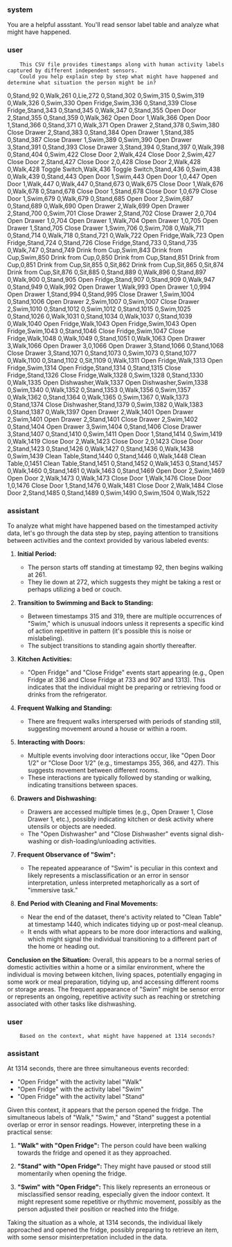### system
You are a helpful assstant. You'll read sensor label table and analyze what might have happened.
### user

        This CSV file provides timestamps along with human activity labels captured by different independent sensors.
        Could you help explain step by step what might have happened and determine what situation the person might be in?
    
0,Stand,92
0,Walk,261
0,Lie,272
0,Stand,302
0,Swim,315
0,Swim,319
0,Walk,326
0,Swim,330
Open Fridge,Swim,336
0,Stand,339
Close Fridge,Stand,343
0,Stand,345
0,Walk,347
0,Stand,355
Open Door 2,Stand,355
0,Stand,359
0,Walk,362
Open Door 1,Walk,366
Open Door 1,Stand,366
0,Stand,371
0,Walk,371
Open Drawer 2,Stand,378
0,Swim,380
Close Drawer 2,Stand,383
0,Stand,384
Open Drawer 1,Stand,385
0,Stand,387
Close Drawer 1,Swim,389
0,Swim,390
Open Drawer 3,Stand,391
0,Stand,393
Close Drawer 3,Stand,394
0,Stand,397
0,Walk,398
0,Stand,404
0,Swim,422
Close Door 2,Walk,424
Close Door 2,Swim,427
Close Door 2,Stand,427
Close Door 2,0,428
Close Door 2,Walk,428
0,Walk,428
Toggle Switch,Walk,436
Toggle Switch,Stand,436
0,Swim,438
0,Walk,439
0,Stand,443
Open Door 1,Swim,443
Open Door 1,0,447
Open Door 1,Walk,447
0,Walk,447
0,Stand,673
0,Walk,675
Close Door 1,Walk,676
0,Walk,678
0,Stand,678
Close Door 1,Stand,678
Close Door 1,0,679
Close Door 1,Swim,679
0,Walk,679
0,Stand,685
Open Door 2,Swim,687
0,Stand,689
0,Walk,690
Open Drawer 2,Walk,699
Open Drawer 2,Stand,700
0,Swim,701
Close Drawer 2,Stand,702
Close Drawer 2,0,704
Open Drawer 1,0,704
Open Drawer 1,Walk,704
Open Drawer 1,0,705
Open Drawer 1,Stand,705
Close Drawer 1,Swim,706
0,Swim,708
0,Walk,711
0,Stand,714
0,Walk,718
0,Stand,721
0,Walk,722
Open Fridge,Walk,723
Open Fridge,Stand,724
0,Stand,726
Close Fridge,Stand,733
0,Stand,735
0,Walk,747
0,Stand,749
Drink from Cup,Swim,843
Drink from Cup,Swim,850
Drink from Cup,0,850
Drink from Cup,Stand,851
Drink from Cup,0,851
Drink from Cup,Sit,855
0,Sit,862
Drink from Cup,Sit,865
0,Sit,874
Drink from Cup,Sit,876
0,Sit,885
0,Stand,889
0,Walk,896
0,Stand,897
0,Walk,900
0,Stand,905
Open Fridge,Stand,907
0,Stand,909
0,Walk,947
0,Stand,949
0,Walk,992
Open Drawer 1,Walk,993
Open Drawer 1,0,994
Open Drawer 1,Stand,994
0,Stand,995
Close Drawer 1,Swim,1004
0,Stand,1006
Open Drawer 2,Swim,1007
0,Swim,1007
Close Drawer 2,Swim,1010
0,Stand,1012
0,Swim,1012
0,Stand,1015
0,Swim,1025
0,Stand,1026
0,Walk,1031
0,Stand,1034
0,Walk,1037
0,Stand,1039
0,Walk,1040
Open Fridge,Walk,1043
Open Fridge,Swim,1043
Open Fridge,Swim,1043
0,Stand,1046
Close Fridge,Swim,1047
Close Fridge,Walk,1048
0,Walk,1049
0,Stand,1051
0,Walk,1063
Open Drawer 3,Walk,1066
Open Drawer 3,0,1066
Open Drawer 3,Stand,1066
0,Stand,1068
Close Drawer 3,Stand,1071
0,Stand,1073
0,Swim,1073
0,Stand,1077
0,Walk,1100
0,Stand,1102
0,Sit,1109
0,Walk,1311
Open Fridge,Walk,1313
Open Fridge,Swim,1314
Open Fridge,Stand,1314
0,Stand,1315
Close Fridge,Stand,1326
Close Fridge,Walk,1328
0,Swim,1328
0,Stand,1330
0,Walk,1335
Open Dishwasher,Walk,1337
Open Dishwasher,Swim,1338
0,Swim,1340
0,Walk,1352
0,Stand,1353
0,Walk,1356
0,Swim,1357
0,Walk,1362
0,Stand,1364
0,Walk,1365
0,Swim,1367
0,Walk,1373
0,Stand,1374
Close Dishwasher,Stand,1379
0,Swim,1382
0,Walk,1383
0,Stand,1387
0,Walk,1397
Open Drawer 2,Walk,1401
Open Drawer 2,Swim,1401
Open Drawer 2,Stand,1401
Close Drawer 2,Swim,1402
0,Stand,1404
Open Drawer 3,Swim,1404
0,Stand,1406
Close Drawer 3,Stand,1407
0,Stand,1410
0,Swim,1411
Open Door 1,Stand,1414
0,Swim,1419
0,Walk,1419
Close Door 2,Walk,1423
Close Door 2,0,1423
Close Door 2,Stand,1423
0,Stand,1426
0,Walk,1427
0,Stand,1436
0,Walk,1438
0,Swim,1439
Clean Table,Stand,1440
0,Stand,1446
0,Walk,1448
Clean Table,0,1451
Clean Table,Stand,1451
0,Stand,1452
0,Walk,1453
0,Stand,1457
0,Walk,1460
0,Stand,1461
0,Walk,1463
0,Stand,1469
Open Door 2,Swim,1469
Open Door 2,Walk,1473
0,Walk,1473
Close Door 1,Walk,1476
Close Door 1,0,1476
Close Door 1,Stand,1476
0,Walk,1481
Close Door 2,Walk,1484
Close Door 2,Stand,1485
0,Stand,1489
0,Swim,1490
0,Swim,1504
0,Walk,1522

### assistant
To analyze what might have happened based on the timestamped activity data, let's go through the data step by step, paying attention to transitions between activities and the context provided by various labeled events:

1. **Initial Period:**
   - The person starts off standing at timestamp 92, then begins walking at 261.
   - They lie down at 272, which suggests they might be taking a rest or perhaps utilizing a bed or couch.

2. **Transition to Swimming and Back to Standing:**
   - Between timestamps 315 and 319, there are multiple occurrences of "Swim," which is unusual indoors unless it represents a specific kind of action repetitive in pattern (it's possible this is noise or mislabeling).
   - The subject transitions to standing again shortly thereafter.

3. **Kitchen Activities:**
   - "Open Fridge" and "Close Fridge" events start appearing (e.g., Open Fridge at 336 and Close Fridge at 733 and 907 and 1313). This indicates that the individual might be preparing or retrieving food or drinks from the refrigerator.

4. **Frequent Walking and Standing:**
   - There are frequent walks interspersed with periods of standing still, suggesting movement around a house or within a room.

5. **Interacting with Doors:**
   - Multiple events involving door interactions occur, like "Open Door 1/2" or "Close Door 1/2" (e.g., timestamps 355, 366, and 427). This suggests movement between different rooms.
   - These interactions are typically followed by standing or walking, indicating transitions between spaces.

6. **Drawers and Dishwashing:**
   - Drawers are accessed multiple times (e.g., Open Drawer 1, Close Drawer 1, etc.), possibly indicating kitchen or desk activity where utensils or objects are needed.
   - The "Open Dishwasher" and "Close Dishwasher" events signal dish-washing or dish-loading/unloading activities.

7. **Frequent Observance of "Swim":**
   - The repeated appearance of "Swim" is peculiar in this context and likely represents a misclassification or an error in sensor interpretation, unless interpreted metaphorically as a sort of "immersive task."

8. **End Period with Cleaning and Final Movements:**
   - Near the end of the dataset, there's activity related to "Clean Table" at timestamp 1440, which indicates tidying up or post-meal cleanup.
   - It ends with what appears to be more door interactions and walking, which might signal the individual transitioning to a different part of the home or heading out.

**Conclusion on the Situation:**
Overall, this appears to be a normal series of domestic activities within a home or a similar environment, where the individual is moving between kitchen, living spaces, potentially engaging in some work or meal preparation, tidying up, and accessing different rooms or storage areas. The frequent appearance of "Swim" might be sensor error or represents an ongoing, repetitive activity such as reaching or stretching associated with other tasks like dishwashing.
### user

        Based on the context, what might have happened at 1314 seconds?
    
### assistant
At 1314 seconds, there are three simultaneous events recorded:

- "Open Fridge" with the activity label "Walk"
- "Open Fridge" with the activity label "Swim"
- "Open Fridge" with the activity label "Stand"

Given this context, it appears that the person opened the fridge. The simultaneous labels of "Walk," "Swim," and "Stand" suggest a potential overlap or error in sensor readings. However, interpreting these in a practical sense:

1. **"Walk" with "Open Fridge":** The person could have been walking towards the fridge and opened it as they approached.

2. **"Stand" with "Open Fridge":** They might have paused or stood still momentarily when opening the fridge.

3. **"Swim" with "Open Fridge":** This likely represents an erroneous or misclassified sensor reading, especially given the indoor context. It might represent some repetitive or rhythmic movement, possibly as the person adjusted their position or reached into the fridge.

Taking the situation as a whole, at 1314 seconds, the individual likely approached and opened the fridge, possibly preparing to retrieve an item, with some sensor misinterpretation included in the data.
